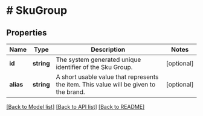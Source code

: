 # # SkuGroup

## Properties

Name | Type | Description | Notes
------------ | ------------- | ------------- | -------------
**id** | **string** | The system generated unique identifier of the Sku Group. | [optional] 
**alias** | **string** | A short usable value that represents the item. This value will be given to the brand. | [optional] 

[[Back to Model list]](../../README.md#documentation-for-models) [[Back to API list]](../../README.md#documentation-for-api-endpoints) [[Back to README]](../../README.md)


